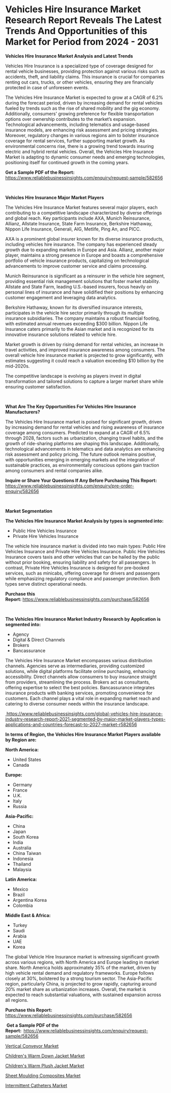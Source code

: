 <p><h1>Vehicles Hire Insurance Market Research Report Reveals The Latest Trends And Opportunities of this Market for Period from 2024 - 2031</h1></p><p><strong>Vehicles Hire Insurance Market Analysis and Latest Trends</strong></p>
<p><p>Vehicles Hire Insurance is a specialized type of coverage designed for rental vehicle businesses, providing protection against various risks such as accidents, theft, and liability claims. This insurance is crucial for companies renting out cars, trucks, or other vehicles, ensuring they are financially protected in case of unforeseen events.</p><p>The Vehicles Hire Insurance Market is expected to grow at a CAGR of 6.2% during the forecast period, driven by increasing demand for rental vehicles fueled by trends such as the rise of shared mobility and the gig economy. Additionally, consumers' growing preference for flexible transportation options over ownership contributes to the market’s expansion. Technological advancements, including telematics and usage-based insurance models, are enhancing risk assessment and pricing strategies. Moreover, regulatory changes in various regions aim to bolster insurance coverage for rental services, further supporting market growth. As environmental concerns rise, there is a growing trend towards insuring electric and hybrid rental vehicles. Overall, the Vehicles Hire Insurance Market is adapting to dynamic consumer needs and emerging technologies, positioning itself for continued growth in the coming years.</p></p>
<p><strong>Get a Sample PDF of the Report:&nbsp;</strong> <a href="https://www.reliablebusinessinsights.com/enquiry/request-sample/582656?utm_campaign=1119&utm_medium=2&utm_source=Github&utm_content=ia&utm_term=27092024&utm_id=vehicles-hire-insurance">https://www.reliablebusinessinsights.com/enquiry/request-sample/582656</a></p>
<p>&nbsp;</p>
<p><strong>Vehicles Hire Insurance Major Market Players</strong></p>
<p><p>The Vehicles Hire Insurance Market features several major players, each contributing to a competitive landscape characterized by diverse offerings and global reach. Key participants include AXA, Munich Reinsurance, Allianz, Allstate Insurance, State Farm Insurance, Berkshire Hathaway, Nippon Life Insurance, Generali, AIG, Metlife, Ping An, and PICC.</p><p>AXA is a prominent global insurer known for its diverse insurance products, including vehicles hire insurance. The company has experienced steady growth due to expanding markets in Europe and Asia. Allianz, another major player, maintains a strong presence in Europe and boasts a comprehensive portfolio of vehicle insurance products, capitalizing on technological advancements to improve customer service and claims processing.</p><p>Munich Reinsurance is significant as a reinsurer in the vehicle hire segment, providing essential risk management solutions that foster market stability. Allstate and State Farm, leading U.S.-based insurers, focus heavily on personal lines of insurance and have solidified their positions by enhancing customer engagement and leveraging data analytics.</p><p>Berkshire Hathaway, known for its diversified insurance interests, participates in the vehicle hire sector primarily through its multiple insurance subsidiaries. The company maintains a robust financial footing, with estimated annual revenues exceeding $300 billion. Nippon Life Insurance caters primarily to the Asian market and is recognized for its innovative insurance solutions related to vehicle hire.</p><p>Market growth is driven by rising demand for rental vehicles, an increase in travel activities, and improved insurance awareness among consumers. The overall vehicle hire insurance market is projected to grow significantly, with estimates suggesting it could reach a valuation exceeding $10 billion by the mid-2020s. </p><p>The competitive landscape is evolving as players invest in digital transformation and tailored solutions to capture a larger market share while ensuring customer satisfaction.</p></p>
<p>&nbsp;</p>
<p><strong>What Are The Key Opportunities For Vehicles Hire Insurance Manufacturers?</strong></p>
<p><p>The Vehicles Hire Insurance market is poised for significant growth, driven by increasing demand for rental vehicles and rising awareness of insurance coverage among consumers. Predicted to expand at a CAGR of 6.5% through 2028, factors such as urbanization, changing travel habits, and the growth of ride-sharing platforms are shaping this landscape. Additionally, technological advancements in telematics and data analytics are enhancing risk assessment and policy pricing. The future outlook remains positive, with opportunities emerging in emerging markets and the integration of sustainable practices, as environmentally conscious options gain traction among consumers and rental companies alike.</p></p>
<p><strong>Inquire or Share Your Questions If Any Before Purchasing This Report:</strong> <a href="https://www.reliablebusinessinsights.com/enquiry/pre-order-enquiry/582656?utm_campaign=1119&utm_medium=2&utm_source=Github&utm_content=ia&utm_term=27092024&utm_id=vehicles-hire-insurance">https://www.reliablebusinessinsights.com/enquiry/pre-order-enquiry/582656</a></p>
<p>&nbsp;</p>
<p><strong>Market Segmentation</strong></p>
<p><strong>The Vehicles Hire Insurance Market Analysis by types is segmented into:</strong></p>
<p><ul><li>Public Hire Vehicles Insurance</li><li>Private Hire Vehicles Insurance</li></ul></p>
<p><p>The vehicle hire insurance market is divided into two main types: Public Hire Vehicles Insurance and Private Hire Vehicles Insurance. Public Hire Vehicles Insurance covers taxis and other vehicles that can be hailed by the public without prior booking, ensuring liability and safety for all passengers. In contrast, Private Hire Vehicles Insurance is designed for pre-booked services, such as minicabs, offering coverage for drivers and passengers while emphasizing regulatory compliance and passenger protection. Both types serve distinct operational needs.</p></p>
<p><strong>Purchase this Report:&nbsp;</strong><a href="https://www.reliablebusinessinsights.com/purchase/582656?utm_campaign=1119&utm_medium=2&utm_source=Github&utm_content=ia&utm_term=27092024&utm_id=vehicles-hire-insurance">https://www.reliablebusinessinsights.com/purchase/582656</a></p>
<p>&nbsp;</p>
<p><strong>The Vehicles Hire Insurance Market Industry Research by Application is segmented into:</strong></p>
<p><ul><li>Agency</li><li>Digital & Direct Channels</li><li>Brokers</li><li>Bancassurance</li></ul></p>
<p><p>The Vehicles Hire Insurance Market encompasses various distribution channels. Agencies serve as intermediaries, providing customized solutions, while digital platforms facilitate online purchasing, enhancing accessibility. Direct channels allow consumers to buy insurance straight from providers, streamlining the process. Brokers act as consultants, offering expertise to select the best policies. Bancassurance integrates insurance products with banking services, promoting convenience for customers. Each channel plays a vital role in expanding market reach and catering to diverse consumer needs within the insurance landscape.</p></p>
<p><a href="https://www.reliablebusinessinsights.com/global-vehicles-hire-insurance-industry-research-report-2021-segmented-by-major-market-players-types-applications-and-countries-forecast-to-2027-market-r582656?utm_campaign=1119&utm_medium=2&utm_source=Github&utm_content=ia&utm_term=27092024&utm_id=vehicles-hire-insurance">&nbsp;https://www.reliablebusinessinsights.com/global-vehicles-hire-insurance-industry-research-report-2021-segmented-by-major-market-players-types-applications-and-countries-forecast-to-2027-market-r582656</a></p>
<p><strong>In terms of Region, the Vehicles Hire Insurance Market Players available by Region are:</strong></p>
<p>
    <p> <strong> North America: </strong>
        <ul>
            <li>United States</li>
            <li>Canada</li>
        </ul>
        </p> 
    <p> <strong> Europe: </strong>
        <ul>
            <li>Germany</li>
            <li>France</li>
            <li>U.K.</li>
            <li>Italy</li>
            <li>Russia</li>
        </ul>
        </p> 
    <p> <strong> Asia-Pacific: </strong>
        <ul>
            <li>China</li>
            <li>Japan</li>
            <li>South Korea</li>
            <li>India</li>
            <li>Australia</li>
            <li>China Taiwan</li>
            <li>Indonesia</li>
            <li>Thailand</li>
            <li>Malaysia</li>
        </ul>
        </p> 
    <p> <strong> Latin America: </strong>
        <ul>
            <li>Mexico</li>
            <li>Brazil</li>
            <li>Argentina Korea</li>
            <li>Colombia</li>
        </ul>
        </p> 
    <p> <strong> Middle East & Africa: </strong>
        <ul>
            <li>Turkey</li>
            <li>Saudi</li>
            <li>Arabia</li>
            <li>UAE</li>
            <li>Korea</li>
        </ul>
    </p>
    </p>
<p><p>The global Vehicle Hire Insurance market is witnessing significant growth across various regions, with North America and Europe leading in market share. North America holds approximately 35% of the market, driven by high vehicle rental demand and regulatory frameworks. Europe follows closely at 30%, bolstered by a strong tourism sector. The Asia-Pacific region, particularly China, is projected to grow rapidly, capturing around 20% market share as urbanization increases. Overall, the market is expected to reach substantial valuations, with sustained expansion across all regions.</p></p>
<p><strong>Purchase this Report: </strong><a href="https://www.reliablebusinessinsights.com/purchase/582656?utm_campaign=1119&utm_medium=2&utm_source=Github&utm_content=ia&utm_term=27092024&utm_id=vehicles-hire-insurance">https://www.reliablebusinessinsights.com/purchase/582656</a></p>
<p>&nbsp;<strong>Get a Sample PDF of the Report:&nbsp;&nbsp;</strong><a href="https://www.reliablebusinessinsights.com/enquiry/request-sample/582656?utm_campaign=1119&utm_medium=2&utm_source=Github&utm_content=ia&utm_term=27092024&utm_id=vehicles-hire-insurance">https://www.reliablebusinessinsights.com/enquiry/request-sample/582656</a></p>
<p><strong></strong></p>
<p><p><a href="https://github.com/irfadac/Market-Research-Report-List-5/blob/main/vertical-conveyor-market.md?utm_campaign=1119&utm_medium=2&utm_source=Github&utm_content=ia&utm_term=27092024&utm_id=vehicles-hire-insurance">Vertical Conveyor Market</a></p><p><a href="https://issuu.com/reportprime-2/docs/childrens-warm-down-jacket-market-s_84412100e997d3?utm_campaign=1119&utm_medium=2&utm_source=Github&utm_content=ia&utm_term=27092024&utm_id=vehicles-hire-insurance">Children's Warm Down Jacket Market</a></p><p><a href="https://issuu.com/reportprime-2/docs/childrens-warm-plush-jacket-market-_ef72ed5f1f23ca?utm_campaign=1119&utm_medium=2&utm_source=Github&utm_content=ia&utm_term=27092024&utm_id=vehicles-hire-insurance">Children's Warm Plush Jacket Market</a></p><p><a href="https://github.com/Dritamusajz475/Market-Research-Report-List-1/blob/main/sheet-moulding-composites-market.md?utm_campaign=1119&utm_medium=2&utm_source=Github&utm_content=ia&utm_term=27092024&utm_id=vehicles-hire-insurance">Sheet Moulding Composites Market</a></p><p><a href="https://www.linkedin.com/pulse/future-ready-strategic-insights-global-intermittent-catheters-azsqf?utm_campaign=1119&utm_medium=2&utm_source=Github&utm_content=ia&utm_term=27092024&utm_id=vehicles-hire-insurance">Intermittent Catheters Market</a></p></p>